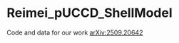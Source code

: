 # Reimei_pUCCD_ShellModel

Code and data for our work [arXiv:2509.20642](https://arxiv.org/abs/2509.20642)
